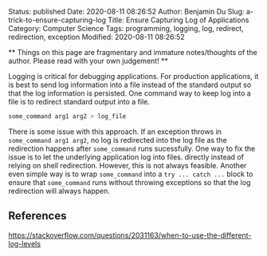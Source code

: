 Status: published
Date: 2020-08-11 08:26:52
Author: Benjamin Du
Slug: a-trick-to-ensure-capturing-log
Title: Ensure Capturing Log of Applications
Category: Computer Science
Tags: programming, logging, log, redirect, redirection, exception
Modified: 2020-08-11 08:26:52

**
Things on this page are fragmentary and immature notes/thoughts of the author.
Please read with your own judgement!
**

Logging is critical for debugging applications.
For production applications,
it is best to send log information into a file instead of the standard output
so that the log information is persisted.
One command way to keep log into a file is to redirect standard output into a file.

```Bash
some_command arg1 arg2 > log_file
```

There is some issue with this approach. 
If an exception throws in `some_command arg1 arg2`,
no log is redirected into the log file
as the redirection happens after `some_command` runs sucessfully.
One way to fix the issue is to let the underlying application log into files. directly 
instead of relying on shell redirection. 
However, 
this is not always feasible. 
Another even simple way is to wrap `some_command` into a `try ... catch ...` block
to ensure that `some_command` runs without throwing exceptions
so that the log redirection will always happen.


## References

https://stackoverflow.com/questions/2031163/when-to-use-the-different-log-levels
